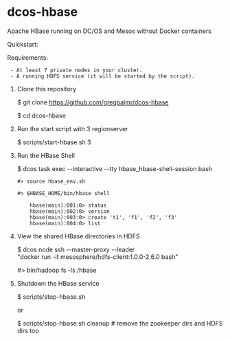 # dcos-hbase
Apache HBase running on DC/OS and Mesos without Docker containers

Quickstart:

Requirements: 

     - At least 7 private nodes in your cluster.
     - A running HDFS service (it will be started by the script).

1. Clone this repository

     $ git clone https://github.com/gregpalmr/dcos-hbase

     $ cd dcos-hbase

2. Run the start script with 3 regionserver

     $ scripts/start-hbase.sh 3

3. Run the HBase Shell

     $ dcos task exec --interactive --tty hbase_hbase-shell-session bash

       #> source hbase_env.sh

       #> $HBASE_HOME/bin/hbase shell

           hbase(main):001:0> status
           hbase(main):002:0> version
           hbase(main):003:0> create 't1', 'f1', 'f2', 'f3'
           hbase(main):004:0> list

4. View the shared HBase directories in HDFS

     $ dcos node ssh --master-proxy --leader \
          "docker run -it mesosphere/hdfs-client:1.0.0-2.6.0 bash"

      #> bin/hadoop fs -ls /hbase

5. Shutdown the HBase service

     $ scripts/stop-hbase.sh

     or

     $ scripts/stop-hbase.sh cleanup   # remove the zookeeper dirs and HDFS dirs too


